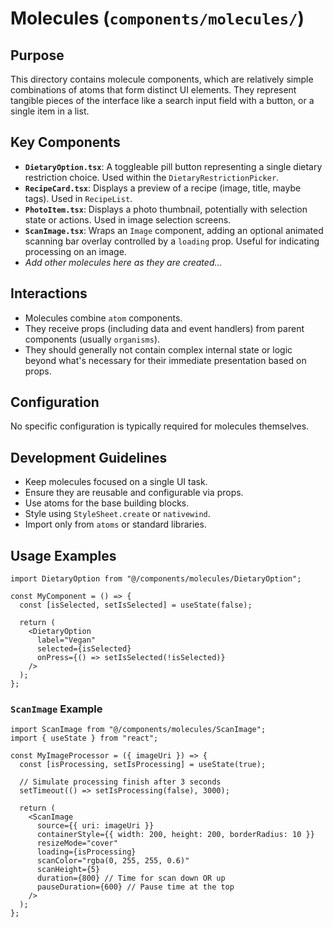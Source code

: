 # Molecules (`components/molecules/`)

## Purpose

This directory contains molecule components, which are relatively simple combinations of atoms that form distinct UI elements.
They represent tangible pieces of the interface like a search input field with a button, or a single item in a list.

## Key Components

- **`DietaryOption.tsx`**: A toggleable pill button representing a single dietary restriction choice. Used within the `DietaryRestrictionPicker`.
- **`RecipeCard.tsx`**: Displays a preview of a recipe (image, title, maybe tags). Used in `RecipeList`.
- **`PhotoItem.tsx`**: Displays a photo thumbnail, potentially with selection state or actions. Used in image selection screens.
- **`ScanImage.tsx`**: Wraps an `Image` component, adding an optional animated scanning bar overlay controlled by a `loading` prop. Useful for indicating processing on an image.
- _Add other molecules here as they are created..._

## Interactions

- Molecules combine `atom` components.
- They receive props (including data and event handlers) from parent components (usually `organisms`).
- They should generally not contain complex internal state or logic beyond what's necessary for their immediate presentation based on props.

## Configuration

No specific configuration is typically required for molecules themselves.

## Development Guidelines

- Keep molecules focused on a single UI task.
- Ensure they are reusable and configurable via props.
- Use atoms for the base building blocks.
- Style using `StyleSheet.create` or `nativewind`.
- Import only from `atoms` or standard libraries.

## Usage Examples

```tsx
import DietaryOption from "@/components/molecules/DietaryOption";

const MyComponent = () => {
  const [isSelected, setIsSelected] = useState(false);

  return (
    <DietaryOption
      label="Vegan"
      selected={isSelected}
      onPress={() => setIsSelected(!isSelected)}
    />
  );
};
```

### `ScanImage` Example

```tsx
import ScanImage from "@/components/molecules/ScanImage";
import { useState } from "react";

const MyImageProcessor = ({ imageUri }) => {
  const [isProcessing, setIsProcessing] = useState(true);

  // Simulate processing finish after 3 seconds
  setTimeout(() => setIsProcessing(false), 3000);

  return (
    <ScanImage
      source={{ uri: imageUri }}
      containerStyle={{ width: 200, height: 200, borderRadius: 10 }}
      resizeMode="cover"
      loading={isProcessing}
      scanColor="rgba(0, 255, 255, 0.6)"
      scanHeight={5}
      duration={800} // Time for scan down OR up
      pauseDuration={600} // Pause time at the top
    />
  );
};
```
